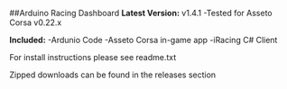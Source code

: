 ##Arduino Racing Dashboard
**Latest Version:** v1.4.1
-Tested for Asseto Corsa v0.22.x

**Included:**
	-Ardunio Code
	-Asseto Corsa in-game app
	-iRacing C# Client
	
For install instructions please see readme.txt

Zipped downloads can be found in the releases section

